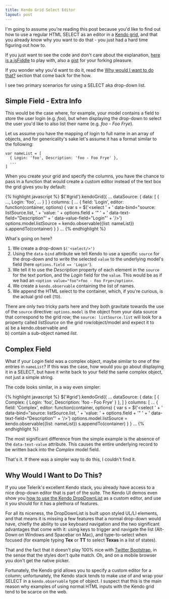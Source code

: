 ```yaml
---
title: Kendo Grid Select Editor
layout: post
---
```


I'm going to assume you're reading this post because you'd like to find out
how to use a regular HTML SELECT as an editor in a [Kendo grid](http://demos.kendoui.com/web/grid/index.html), 
and that you already know why you want to do that - you just had a 
hard time figuring out how to.

If you just want to see the code and don't care about the explanation, 
[here is a jsFiddle](http://jsfiddle.net/8CWcF/10/) to play with,
also a [gist](https://gist.github.com/3695638) for your forking pleasure.

If you wonder why you'd want to do it, read the [Why would I want to do that?](#why)
section that come back for the how.

I see two primary scenarios for using a SELECT aka drop-down list.

## Simple Field - Extra Info

This would be the case where, for example, your model contains a field to store 
the user login (e.g. *foo*), but when displaying the drop-down to select the user 
you'd like to also list their name (e.g. *foo - Foo Frye*).

Let us assume you have the mapping of login to full name in an array of objects, 
and for genericality's sake let's assume it has a format similar to the following:

    var nameList = [
      { Login: 'foo', Description: 'foo - Foo Frye' },
      ...
    ]

When you create your grid and specify the columns, you have the chance to pass in a function 
that would create a custom editor instead of the text box the grid gives you by default:

{% highlight javascript %}
$('#grid').kendoGrid({
  ...
  dataSource: {
    data: [
      { ..., Login: 'foo', ... }
    ]
  }
  columns: [
    ...
    {
      field: 'Login',
      editor: function(container, options) {
        var s = $('<select ' +
                  ' data-bind="source: listSource.list, ' +
                    'value: ' + options.field + '" ' + 
                  ' data-text-field="Description"' + 
                  ' data-value-field="Login"' + 
                  '/>')
        options.model.listSource = kendo.observable({list: nameList})
        s.appendTo(container)
      }
    }
    ...
{% endhighlight %}


What's going on here?

1. We create a drop-down `$('<select/>')`
2. Using the `data-bind` attribute we tell Kendo to use a specific `source`
   for the drop-down and to write the selected `value` to the underlying
   model's field (here `options.field == 'Login'`).
3. We tell it to use the *Description* property of each element in the 
   `source` for the text portion, and the *Login* field for the `value`.
   This would be as if we had an `<option value="foo">foo - Foo Frye</option>`.
4. We create a `kendo.observable` containing the list of names.
5. We append the HTML select to the container, which, if you're curious,
   is the actual grid cell (`TD`).

There are only two tricky parts here and they both gravitate towards the 
use of the `source` directive: `options.model` is the object from your data source that correspond to the 
grid row; the `source: listSource.list` will look for a property called *listSource*
on the grid row/object/model and expect it to    
a) be a kendo.observable and    
b) contain a sub-object named *list*.



## Complex Field

What if your *Login* field was a complex object, maybe similar to one 
of the entries in `nameList`? If this was the case, how would you go 
about displaying it in a SELECT, but have it write back to your field
the same complex object, not just a simple string.

The code looks similar, in a way even simpler:


{% highlight javascript %}
$('#grid').kendoGrid({
  ...
  dataSource: {
    data: [
      { Complex: { Login: 'foo', Description: 'foo - Foo Frye' } },
    ]
  }
  columns: [
    ...
    {
      field: 'Complex',
      editor: function(container, options) {
        var s = $('<select ' +
                  ' data-bind="source: listSource.list, ' +
                    'value: ' + options.field + '" ' + 
                  ' data-text-field="Description"' + 
                  '/>')
        options.model.listSource = kendo.observable({list: nameList})
        s.appendTo(container)
      }
    }
    ...
{% endhighlight %}

The most significant difference from the simple example is the 
absence of the `data-text-value` attribute. This causes the entire 
underlying record to be written back into the *Complex* model field.

That's it. If there was a simpler way to do this, I couldn't find it.


<a name="why"> </a>
## Why Would I Want to Do This?

If you use Telerik's excellent Kendo stack, you already have access to a nice 
drop-down editor that is part of the suite. The Kendo UI demos even show you
[how to use the Kendo DropDownList](http://demos.kendoui.com/web/grid/editing-custom.html) 
as a custom editor, and use it you should for it has a plethora of features.

For all its niceness, the DropDownList is built upon styled UL/LI elements, 
and that means it is missing a few features that a normal drop-down would have,
chiefly the ability to use keyboard navigation and the two 
significant advantages that come with it: using keys to trigger and navigate the 
list (Alt-Down on Windows and Spacebar on Mac), and type-to-select when focused
(for example typing **Tex** or **TT** to select **Texas** in a list of states).

That and the fact that it doesn't play 100% nice with [Twitter Bootstrap](http://twitter.github.com/bootstrap/),
in the sense that the styles don't quite match. Oh, and on a mobile browser you don't
get the native picker.

Fortunately, the Kendo grid allows you to specify a custom editor for a column;
unfortunately, the Kendo stack tends to make use of and wrap your SELECT in a 
`kendo.observable` type of object. I suspect that this is the main reason 
why examples of using normal HTML inputs with the Kendo grid tend to be scarce on the web.

